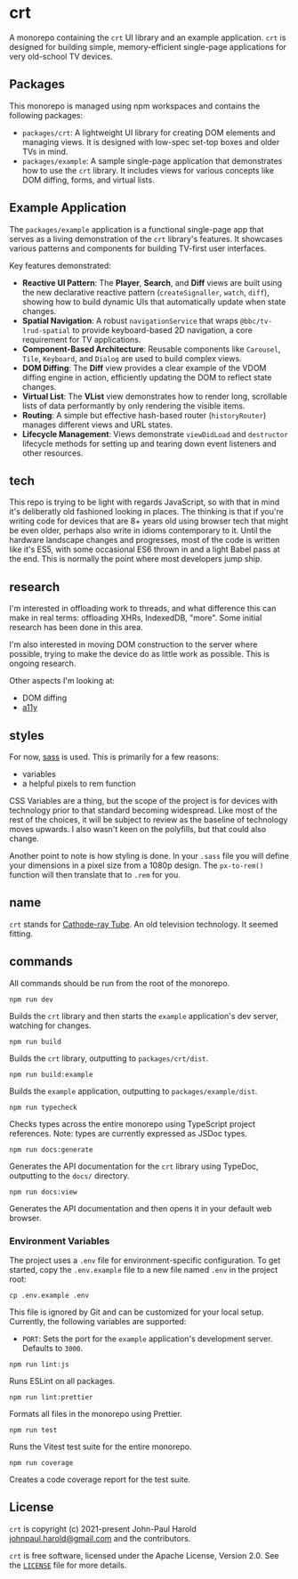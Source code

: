 # crt

A monorepo containing the `crt` UI library and an example application. `crt` is designed for building simple, memory-efficient single-page applications for very old-school TV devices.

## Packages

This monorepo is managed using npm workspaces and contains the following packages:

- `packages/crt`: A lightweight UI library for creating DOM elements and managing views. It is designed with low-spec set-top boxes and older TVs in mind.
- `packages/example`: A sample single-page application that demonstrates how to use the `crt` library. It includes views for various concepts like DOM diffing, forms, and virtual lists.

## Example Application

The `packages/example` application is a functional single-page app that serves as a living demonstration of the `crt` library's features. It showcases various patterns and components for building TV-first user interfaces.

Key features demonstrated:

- **Reactive UI Pattern**: The **Player**, **Search**, and **Diff** views are built using the new declarative reactive pattern (`createSignaller`, `watch`, `diff`), showing how to build dynamic UIs that automatically update when state changes.
- **Spatial Navigation**: A robust `navigationService` that wraps `@bbc/tv-lrud-spatial` to provide keyboard-based 2D navigation, a core requirement for TV applications.
- **Component-Based Architecture**: Reusable components like `Carousel`, `Tile`, `Keyboard`, and `Dialog` are used to build complex views.
- **DOM Diffing**: The **Diff** view provides a clear example of the VDOM diffing engine in action, efficiently updating the DOM to reflect state changes.
- **Virtual List**: The **VList** view demonstrates how to render long, scrollable lists of data performantly by only rendering the visible items.
- **Routing**: A simple but effective hash-based router (`historyRouter`) manages different views and URL states.
- **Lifecycle Management**: Views demonstrate `viewDidLoad` and `destructor` lifecycle methods for setting up and tearing down event listeners and other resources.

## tech

This repo is trying to be light with regards JavaScript, so with that in mind it's deliberatly old fashioned looking in places. The thinking is that if you're writing code for devices that are 8+ years old using browser tech that might be even older, perhaps also write in idioms contemporary to it. Until the hardware landscape changes and progresses, most of the code is written like it's ES5, with some occasional ES6 thrown in and a light Babel pass at the end. This is normally the point where most developers jump ship.

## research

I'm interested in offloading work to threads, and what difference this can make in real terms: offloading XHRs, IndexedDB, "more". Some initial research has been done in this area.

I'm also interested in moving DOM construction to the server where possible, trying to make the device do as little work as possible. This is ongoing research.

Other aspects I'm looking at:

- DOM diffing
- [a11y](https://developer.mozilla.org/en-US/docs/Web/Accessibility)

## styles

For now, [sass](https://sass-lang.com/) is used. This is primarily for a few reasons:

- variables
- a helpful pixels to rem function

CSS Variables are a thing, but the scope of the project is for devices with technology prior to that standard becoming widespread. Like most of the rest of the choices, it will be subject to review as the baseline of technology moves upwards. I also wasn't keen on the polyfills, but that could also change.

Another point to note is how styling is done. In your `.sass` file you will define your dimensions in a pixel size from a 1080p design. The `px-to-rem()` function will then translate that to `.rem` for you.

## name

`crt` stands for [Cathode-ray Tube](https://en.wikipedia.org/wiki/Cathode-ray_tube). An old television technology. It seemed fitting.

## commands

All commands should be run from the root of the monorepo.

`npm run dev`

Builds the `crt` library and then starts the `example` application's dev server, watching for changes.

`npm run build`

Builds the `crt` library, outputting to `packages/crt/dist`.

`npm run build:example`

Builds the `example` application, outputting to `packages/example/dist`.

`npm run typecheck`

Checks types across the entire monorepo using TypeScript project references. Note: types are currently expressed as JSDoc types.

`npm run docs:generate`

Generates the API documentation for the `crt` library using TypeDoc, outputting to the `docs/` directory.

`npm run docs:view`

Generates the API documentation and then opens it in your default web browser.

### Environment Variables

The project uses a `.env` file for environment-specific configuration. To get started, copy the `.env.example` file to a new file named `.env` in the project root:

`cp .env.example .env`

This file is ignored by Git and can be customized for your local setup. Currently, the following variables are supported:

- `PORT`: Sets the port for the `example` application's development server. Defaults to `3000`.

`npm run lint:js`

Runs ESLint on all packages.

`npm run lint:prettier`

Formats all files in the monorepo using Prettier.

`npm run test`

Runs the Vitest test suite for the entire monorepo.

`npm run coverage`

Creates a code coverage report for the test suite.

## License

`crt` is copyright (c) 2021-present John-Paul Harold <johnpaul.harold@gmail.com> and the contributors.

`crt` is free software, licensed under the Apache License, Version 2.0. See the
[`LICENSE`](LICENSE) file for more details.
